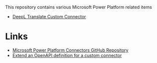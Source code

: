 This repository contains various Microsoft Power Platform related items

* [DeepL Translate Custom Connector](https://github.com/stefan-d-p/power-platform/tree/main/DeepL)


# Links

* [Microsoft Power Platform Connectors GitHub Repository](https://github.com/Microsoft/PowerPlatformConnectors)
* [Extend an OpenAPI definition for a custom connector](https://docs.microsoft.com/en-us/connectors/custom-connectors/openapi-extensions)
